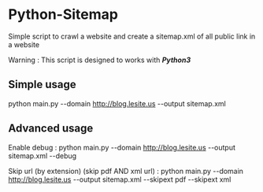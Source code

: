 Python-Sitemap
==============
Simple script to crawl a website and create a sitemap.xml of all public link in a website

Warning : This script is designed to works with ***Python3***

Simple usage
------------
python main.py --domain http://blog.lesite.us --output sitemap.xml

Advanced usage
--------------

Enable debug :
python main.py --domain http://blog.lesite.us --output sitemap.xml --debug

Skip url (by extension) (skip pdf AND xml url) :
python main.py --domain http://blog.lesite.us --output sitemap.xml --skipext pdf --skipext xml 